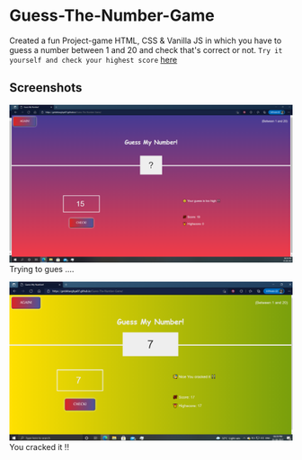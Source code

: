 # Guess-The-Number-Game
 Created a fun Project-game HTML, CSS & Vanilla JS in which you have to guess a number between 1 and 20 and check that's correct or not. `Try it yourself and check your highest score` [here](https://getdebarghya07.github.io/Guess-The-Number-Game/)

## Screenshots
![](screenshot/screenshot2.png)
Trying to gues ....

![](screenshot/screenshot1.png)
You cracked it !!

